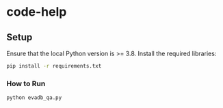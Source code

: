# code-help

## Setup
Ensure that the local Python version is >= 3.8. Install the required libraries:

```bat
pip install -r requirements.txt
```

### How to Run
```bash
python evadb_qa.py
```
